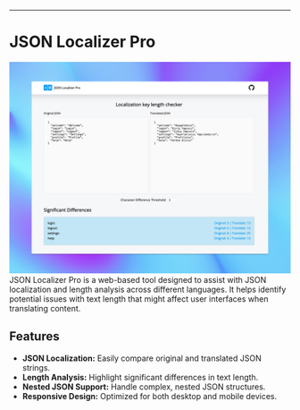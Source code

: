 
---

# JSON Localizer Pro
![intro](img/intro.jpg)
JSON Localizer Pro is a web-based tool designed to assist with JSON localization and length analysis across different languages. It helps identify potential issues with text length that might affect user interfaces when translating content.

## Features

- **JSON Localization:** Easily compare original and translated JSON strings.
- **Length Analysis:** Highlight significant differences in text length.
- **Nested JSON Support:** Handle complex, nested JSON structures.
- **Responsive Design:** Optimized for both desktop and mobile devices.


